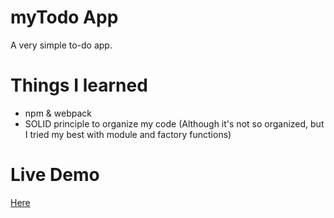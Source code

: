 # myTodo App

A very simple to-do app.

# Things I learned
- npm & webpack
- SOLID principle to organize my code (Although it's not so organized, but I tried my best with module and factory functions)

# Live Demo

[Here](https://wyhong3103.github.io/todo-app/)
